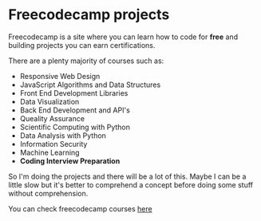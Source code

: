 # Freecodecamp projects

Freecodecamp is a site where you can learn how to code for **free** and building projects you can earn certifications.

There are a plenty majority of courses such as:
  - Responsive Web Design
  - JavaScript Algorithms and Data Structures
  - Front End Development Libraries
  - Data Visualization 
  - Back End Development and API's
  - Queality Assurance
  - Scientific Computing with Python
  - Data Analysis with Python
  - Information Security
  - Machine Learning 
  - **Coding Interview Preparation** 

So I'm doing the projects and there will be a lot of this. Maybe I can be a little slow but it's better to comprehend a concept before doing some stuff without comprehension.

You can check freecodecamp courses [here](https://www.freecodecamp.org/)